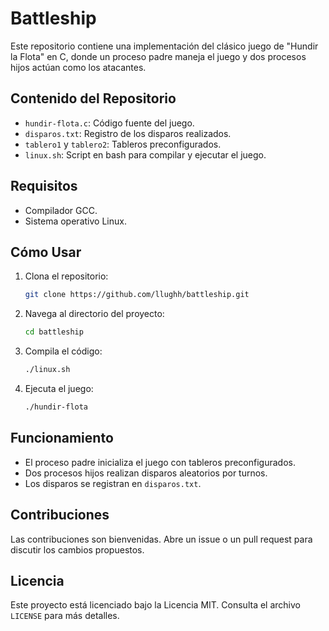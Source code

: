 # Battleship

Este repositorio contiene una implementación del clásico juego de "Hundir la Flota" en C, donde un proceso padre maneja el juego y dos procesos hijos actúan como los atacantes.

## Contenido del Repositorio

- `hundir-flota.c`: Código fuente del juego.
- `disparos.txt`: Registro de los disparos realizados.
- `tablero1` y `tablero2`: Tableros preconfigurados.
- `linux.sh`: Script en bash para compilar y ejecutar el juego.

## Requisitos

- Compilador GCC.
- Sistema operativo Linux.

## Cómo Usar

1. Clona el repositorio:
    ```bash
    git clone https://github.com/llughh/battleship.git
    ```
2. Navega al directorio del proyecto:
    ```bash
    cd battleship
    ```
3. Compila el código:
    ```bash
    ./linux.sh
    ```
4. Ejecuta el juego:
    ```bash
    ./hundir-flota
    ```

## Funcionamiento

- El proceso padre inicializa el juego con tableros preconfigurados.
- Dos procesos hijos realizan disparos aleatorios por turnos.
- Los disparos se registran en `disparos.txt`.

## Contribuciones

Las contribuciones son bienvenidas. Abre un issue o un pull request para discutir los cambios propuestos.

## Licencia

Este proyecto está licenciado bajo la Licencia MIT. Consulta el archivo `LICENSE` para más detalles.

